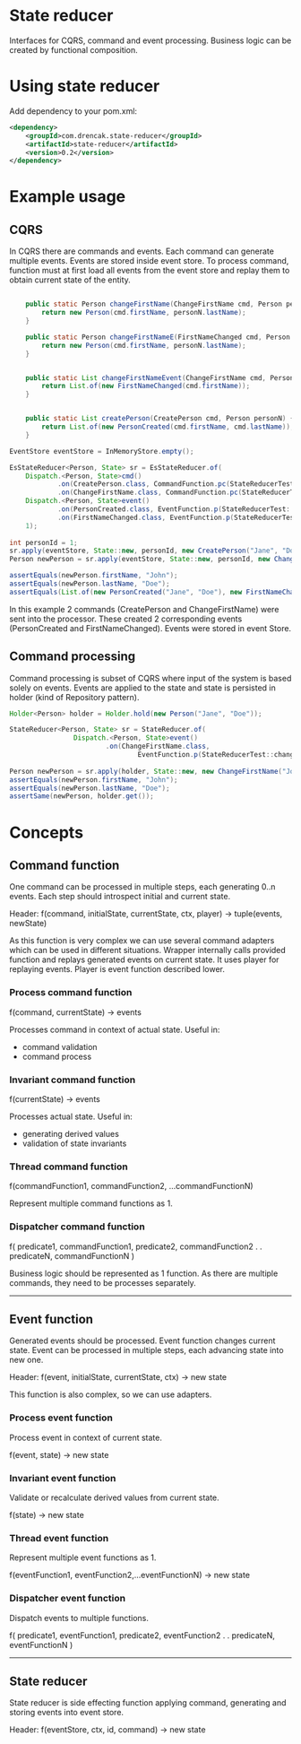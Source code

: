 # State reducer

Interfaces for CQRS, command and event processing. Business logic can be created by functional composition. 

# Using state reducer

Add dependency to your pom.xml:

```xml
<dependency>
    <groupId>com.drencak.state-reducer</groupId>
    <artifactId>state-reducer</artifactId>
    <version>0.2</version>
</dependency>
```

# Example usage

## CQRS

In CQRS there are commands and events. Each command can generate multiple events. Events are stored inside event store. To process command, function must at first load all events from the event store and replay them to obtain
 current state of the entity.
 
```java

    public static Person changeFirstName(ChangeFirstName cmd, Person personN) {
        return new Person(cmd.firstName, personN.lastName);
    }

    public static Person changeFirstNameE(FirstNameChanged cmd, Person personN) {
        return new Person(cmd.firstName, personN.lastName);
    }


    public static List changeFirstNameEvent(ChangeFirstName cmd, Person personN) {
        return List.of(new FirstNameChanged(cmd.firstName));
    }


    public static List createPerson(CreatePerson cmd, Person personN) {
        return List.of(new PersonCreated(cmd.firstName, cmd.lastName));
    }
```

```java
EventStore eventStore = InMemoryStore.empty();

EsStateReducer<Person, State> sr = EsStateReducer.of(
    Dispatch.<Person, State>cmd()
            .on(CreatePerson.class, CommandFunction.pc(StateReducerTest::createPerson))
            .on(ChangeFirstName.class, CommandFunction.pc(StateReducerTest::changeFirstNameEvent)),
    Dispatch.<Person, State>event()
            .on(PersonCreated.class, EventFunction.p(StateReducerTest::personCreated))
            .on(FirstNameChanged.class, EventFunction.p(StateReducerTest::firstNameChanged)),
    1);
    
int personId = 1;
sr.apply(eventStore, State::new, personId, new CreatePerson("Jane", "Doe"));
Person newPerson = sr.apply(eventStore, State::new, personId, new ChangeFirstName("John"));

assertEquals(newPerson.firstName, "John");
assertEquals(newPerson.lastName, "Doe");
assertEquals(List.of(new PersonCreated("Jane", "Doe"), new FirstNameChanged("John")), eventStore.events(1));
```

In this example 2 commands (CreatePerson and ChangeFirstName) were sent into the processor. These created 
2 corresponding events (PersonCreated and FirstNameChanged). Events were stored in event Store.

## Command processing
Command processing is subset of CQRS where input of the system is based solely on events. Events are applied to the state and state is persisted in holder (kind of Repository pattern).

```java
Holder<Person> holder = Holder.hold(new Person("Jane", "Doe"));

StateReducer<Person, State> sr = StateReducer.of(
                Dispatch.<Person, State>event()
                        .on(ChangeFirstName.class,
                                EventFunction.p(StateReducerTest::changeFirstName)));
                                
Person newPerson = sr.apply(holder, State::new, new ChangeFirstName("John"));
assertEquals(newPerson.firstName, "John");
assertEquals(newPerson.lastName, "Doe");
assertSame(newPerson, holder.get());
```

# Concepts

## Command function

One command can be processed in multiple steps, each generating 0..n events. Each step should introspect initial and current state.

Header:
f(command, initialState, currentState, ctx, player) -> tuple(events, newState)

As this function is very complex we can use several command adapters which can be used in different situations. Wrapper internally calls provided function and replays generated events on current state. It uses player for replaying events. Player is event function described lower.

### Process command function

f(command, currentState) -> events

Processes command in context of actual state. Useful in:

* command validation
* command process

### Invariant command function

f(currentState) -> events

Processes actual state. Useful in:

* generating derived values
* validation of state invariants

### Thread command function

f(commandFunction1, commandFunction2, ...commandFunctionN)

Represent multiple command functions as 1.

### Dispatcher command function

f(
   predicate1, commandFunction1,
   predicate2, commandFunction2
   .
   .
   predicateN, commandFunctionN
   )

Business logic should be represented as 1 function. As there are multiple commands, they need to be processes separately.

<hr/>

## Event function

Generated events should be processed. Event function changes current state. Event can be processed in multiple steps, each advancing state into new one.

Header:
f(event, initialState, currentState, ctx) -> new state

This function is also complex, so we can use adapters.

### Process event function

Process event in context of current state.

f(event, state) -> new state

### Invariant event function

Validate or recalculate derived values from current state.

f(state) -> new state

### Thread event function

Represent multiple event functions as 1.

f(eventFunction1, eventFunction2,...eventFunctionN) -> new state

### Dispatcher event function

Dispatch events to multiple functions.

f(
   predicate1, eventFunction1,
   predicate2, eventFunction2
   .
   .
   predicateN, eventFunctionN
   )

<hr/>

## State reducer

State reducer is side effecting function applying command, generating and storing events into event store.

Header:
f(eventStore, ctx, id, command) -> new state
